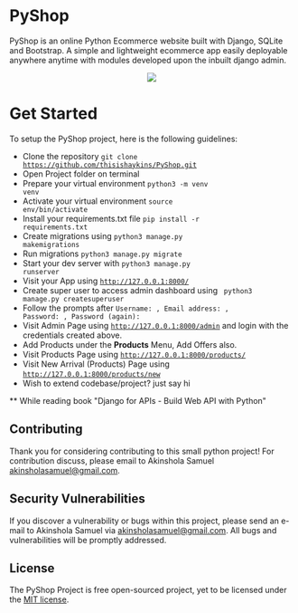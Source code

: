 # PyShop

PyShop is an online Python Ecommerce website built with Django, SQLite and Bootstrap. A simple and lightweight ecommerce app easily deployable anywhere anytime with modules developed upon the inbuilt django admin.

<p align="center"><img src="/pyshop-app.png"></p>


# Get Started
To setup the PyShop project, here is the following guidelines:
* Clone the repository <code>git clone https://github.com/thisishaykins/PyShop.git</code>
* Open Project folder on terminal 
* Prepare your virtual environment <code>python3 -m venv venv</code> 
* Activate your virtual environment <code>source env/bin/activate</code>
* Install your requirements.txt file <code>pip install -r requirements.txt</code>
* Create migrations using <code>python3 manage.py makemigrations</code> 
* Run migrations <code>python3 manage.py migrate</code>
* Start your dev server with <code>python3 manage.py runserver</code>
* Visit your App using <code>http://127.0.0.1:8000/</code>
* Create super user to access admin dashboard using <code> python3 manage.py createsuperuser</code>
* Follow the prompts after <code>Username: , Email address: , Password: , Password (again): </code>
* Visit Admin Page using <code>http://127.0.0.1:8000/admin</code> and login with the credentials created above.
* Add Products under the <b>Products</b> Menu, Add Offers also.
* Visit Products Page using <code>http://127.0.0.1:8000/products/</code>
* Visit New Arrival (Products) Page using <code>http://127.0.0.1:8000/products/new</code>
* Wish to extend codebase/project? just say hi

** While reading book "Django for APIs - Build Web API with Python"

## Contributing
Thank you for considering contributing to this small python project! For contribution discuss, please email to Akinshola Samuel [akinsholasamuel@gmail.com](mailto:akinsholasamuel@gmail.com).


## Security Vulnerabilities
If you discover a vulnerability or bugs within this project, please send an e-mail to Akinshola Samuel via [akinsholasamuel@gmail.com](mailto:akinsholasamuel@gmail.com). All bugs and vulnerabilities will be promptly addressed.


## License
The PyShop Project is free open-sourced project, yet to be licensed under the [MIT license](https://opensource.org/licenses/MIT).
